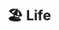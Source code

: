 ---
title: "🏖 Life"
description: "记录生活、热爱生活、感受生活"
hidemeta: true # 是否隐藏文章的元信息，如发布日期、作者等
weight: 5
---